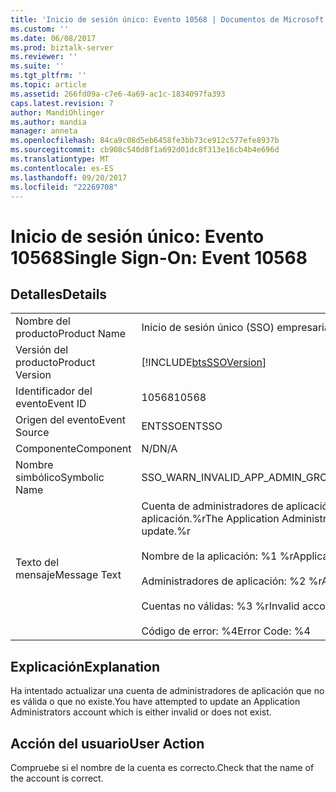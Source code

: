 ```yaml
---
title: 'Inicio de sesión único: Evento 10568 | Documentos de Microsoft'
ms.custom: ''
ms.date: 06/08/2017
ms.prod: biztalk-server
ms.reviewer: ''
ms.suite: ''
ms.tgt_pltfrm: ''
ms.topic: article
ms.assetid: 266fd09a-c7e6-4a69-ac1c-1834097fa393
caps.latest.revision: 7
author: MandiOhlinger
ms.author: mandia
manager: anneta
ms.openlocfilehash: 84ca9c08d5eb6458fe3bb73ce912c577efe8937b
ms.sourcegitcommit: cb908c540d8f1a692d01dc8f313e16cb4b4e696d
ms.translationtype: MT
ms.contentlocale: es-ES
ms.lasthandoff: 09/20/2017
ms.locfileid: "22269708"
---
```

# <a name="single-sign-on-event-10568"></a><span data-ttu-id="fae44-102">Inicio de sesión único: Evento 10568</span><span class="sxs-lookup"><span data-stu-id="fae44-102">Single Sign-On: Event 10568</span></span>
## <a name="details"></a><span data-ttu-id="fae44-103">Detalles</span><span class="sxs-lookup"><span data-stu-id="fae44-103">Details</span></span>  
  
|||  
|-|-|  
|<span data-ttu-id="fae44-104">Nombre del producto</span><span class="sxs-lookup"><span data-stu-id="fae44-104">Product Name</span></span>|<span data-ttu-id="fae44-105">Inicio de sesión único (SSO) empresarial</span><span class="sxs-lookup"><span data-stu-id="fae44-105">Enterprise Single Sign-On</span></span>|  
|<span data-ttu-id="fae44-106">Versión del producto</span><span class="sxs-lookup"><span data-stu-id="fae44-106">Product Version</span></span>|[!INCLUDE[btsSSOVersion](../includes/btsssoversion-md.md)]|  
|<span data-ttu-id="fae44-107">Identificador del evento</span><span class="sxs-lookup"><span data-stu-id="fae44-107">Event ID</span></span>|<span data-ttu-id="fae44-108">10568</span><span class="sxs-lookup"><span data-stu-id="fae44-108">10568</span></span>|  
|<span data-ttu-id="fae44-109">Origen del evento</span><span class="sxs-lookup"><span data-stu-id="fae44-109">Event Source</span></span>|<span data-ttu-id="fae44-110">ENTSSO</span><span class="sxs-lookup"><span data-stu-id="fae44-110">ENTSSO</span></span>|  
|<span data-ttu-id="fae44-111">Componente</span><span class="sxs-lookup"><span data-stu-id="fae44-111">Component</span></span>|<span data-ttu-id="fae44-112">N/D</span><span class="sxs-lookup"><span data-stu-id="fae44-112">N/A</span></span>|  
|<span data-ttu-id="fae44-113">Nombre simbólico</span><span class="sxs-lookup"><span data-stu-id="fae44-113">Symbolic Name</span></span>|<span data-ttu-id="fae44-114">SSO_WARN_INVALID_APP_ADMIN_GROUP</span><span class="sxs-lookup"><span data-stu-id="fae44-114">SSO_WARN_INVALID_APP_ADMIN_GROUP</span></span>|  
|<span data-ttu-id="fae44-115">Texto del mensaje</span><span class="sxs-lookup"><span data-stu-id="fae44-115">Message Text</span></span>|<span data-ttu-id="fae44-116">Cuenta de administradores de aplicación no válida para actualización de la aplicación.%r</span><span class="sxs-lookup"><span data-stu-id="fae44-116">The Application Administrators account is not valid for application update.%r</span></span><br /><br /> <span data-ttu-id="fae44-117">Nombre de la aplicación: %1 %r</span><span class="sxs-lookup"><span data-stu-id="fae44-117">Application Name: %1%r</span></span><br /><br /> <span data-ttu-id="fae44-118">Administradores de aplicación: %2 %r</span><span class="sxs-lookup"><span data-stu-id="fae44-118">Application Administrators: %2%r</span></span><br /><br /> <span data-ttu-id="fae44-119">Cuentas no válidas: %3 %r</span><span class="sxs-lookup"><span data-stu-id="fae44-119">Invalid accounts: %3%r</span></span><br /><br /> <span data-ttu-id="fae44-120">Código de error: %4</span><span class="sxs-lookup"><span data-stu-id="fae44-120">Error Code: %4</span></span>|  
  
## <a name="explanation"></a><span data-ttu-id="fae44-121">Explicación</span><span class="sxs-lookup"><span data-stu-id="fae44-121">Explanation</span></span>  
 <span data-ttu-id="fae44-122">Ha intentado actualizar una cuenta de administradores de aplicación que no es válida o que no existe.</span><span class="sxs-lookup"><span data-stu-id="fae44-122">You have attempted to update an Application Administrators account which is either invalid or does not exist.</span></span>  
  
## <a name="user-action"></a><span data-ttu-id="fae44-123">Acción del usuario</span><span class="sxs-lookup"><span data-stu-id="fae44-123">User Action</span></span>  
 <span data-ttu-id="fae44-124">Compruebe si el nombre de la cuenta es correcto.</span><span class="sxs-lookup"><span data-stu-id="fae44-124">Check that the name of the account is correct.</span></span>